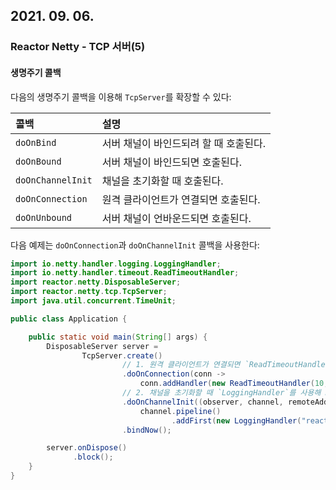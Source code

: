 ## 2021. 09. 06.

### Reactor Netty - TCP 서버(5)

#### 생명주기 콜백

다음의 생명주기 콜백을 이용해 `TcpServer`를 확장할 수 있다:

| 콜백              | 설명                                   |
| :---------------- | :------------------------------------- |
| `doOnBind`        | 서버 채널이 바인드되려 할 때 호출된다. |
| `doOnBound`       | 서버 채널이 바인드되면 호출된다.       |
| `doOnChannelInit` | 채널을 초기화할 때 호출된다.           |
| `doOnConnection`  | 원격 클라이언트가 연결되면 호출된다.   |
| `doOnUnbound`     | 서버 채널이 언바운드되면 호출된다.     |

다음 예제는 `doOnConnection`과 `doOnChannelInit` 콜백을 사용한다:

```java
import io.netty.handler.logging.LoggingHandler;
import io.netty.handler.timeout.ReadTimeoutHandler;
import reactor.netty.DisposableServer;
import reactor.netty.tcp.TcpServer;
import java.util.concurrent.TimeUnit;

public class Application {

	public static void main(String[] args) {
		DisposableServer server =
				TcpServer.create()
            			 // 1. 원격 클라이언트가 연결되면 `ReadTimeoutHandler`를 사용해 Netty 파이프라인을 확장한다.
				         .doOnConnection(conn ->
				             conn.addHandler(new ReadTimeoutHandler(10, TimeUnit.SECONDS))) 
            			 // 2. 채널을 초기화할 때 `LoggingHandler`를 사용해 Netty 파이프라인을 확장한다.
				         .doOnChannelInit((observer, channel, remoteAddress) ->
				             channel.pipeline()
				                    .addFirst(new LoggingHandler("reactor.netty.examples")))
				         .bindNow();

		server.onDispose()
		      .block();
	}
}
```

